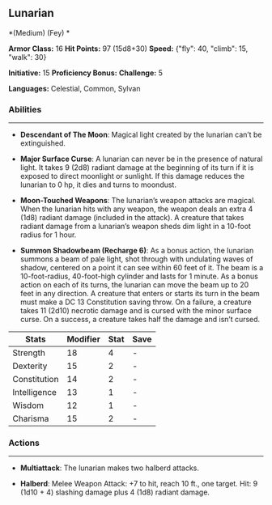 ## Lunarian
*(Medium) (Fey) *

**Armor Class:** 16
**Hit Points:** 97 (15d8+30)
**Speed:** {"fly": 40, "climb": 15, "walk": 30}

**Initiative:** 15
**Proficiency Bonus:**
**Challenge:** 5

**Languages:** Celestial, Common, Sylvan

### Abilities
 --- 
- **Descendant of The Moon**: Magical light created by the lunarian can’t be extinguished.

- **Major Surface Curse**: A lunarian can never be in the presence of natural light. It takes 9 (2d8) radiant damage at the beginning of its turn if it is exposed to direct moonlight or sunlight. If this damage reduces the lunarian to 0 hp, it dies and turns to moondust.

- **Moon-Touched Weapons**: The lunarian’s weapon attacks are magical. When the lunarian hits with any weapon, the weapon deals an extra 4 (1d8) radiant damage (included in the attack). A creature that takes radiant damage from a lunarian’s weapon sheds dim light in a 10-foot radius for 1 hour.

- **Summon Shadowbeam (Recharge 6)**: As a bonus action, the lunarian summons a beam of pale light, shot through with undulating waves of shadow, centered on a point it can see within 60 feet of it. The beam is a 10-foot-radius, 40-foot-high cylinder and lasts for 1 minute. As a bonus action on each of its turns, the lunarian can move the beam up to 20 feet in any direction. A creature that enters or starts its turn in the beam must make a DC 13 Constitution saving throw. On a failure, a creature takes 11 (2d10) necrotic damage and is cursed with the minor surface curse. On a success, a creature takes half the damage and isn’t cursed.



| Stats | Modifier | Stat | Save
| ---- | ---- | ---- | ---- |
| Strength | 18 | 4 | - |
| Dexterity | 15 | 2 | - |
| Constitution | 14 | 2 | - |
| Intelligence | 13 | 1 | - |
| Wisdom | 12 | 1 | - |
| Charisma | 15 | 2 | - |

### Actions
 --- 
- **Multiattack**: The lunarian makes two halberd attacks.

- **Halberd**: Melee Weapon Attack: +7 to hit, reach 10 ft., one target. Hit: 9 (1d10 + 4) slashing damage plus 4 (1d8) radiant damage.

